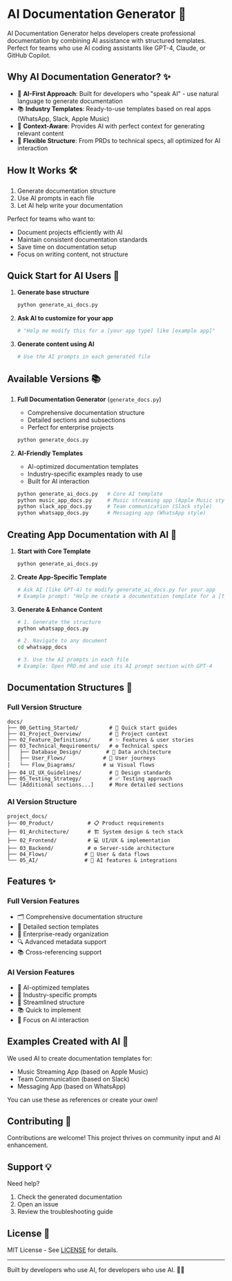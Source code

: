 # AI Documentation Generator 🤖

AI Documentation Generator helps developers create professional documentation by combining AI assistance with structured templates.
Perfect for teams who use AI coding assistants like GPT-4, Claude, or GitHub Copilot.

## Why AI Documentation Generator? ✨

- 🧠 **AI-First Approach**: Built for developers who "speak AI" - use natural language to generate documentation
- 📚 **Industry Templates**: Ready-to-use templates based on real apps (WhatsApp, Slack, Apple Music)
- 🎯 **Context-Aware**: Provides AI with perfect context for generating relevant content
- 🔄 **Flexible Structure**: From PRDs to technical specs, all optimized for AI interaction

## How It Works 🛠️

1. Generate documentation structure
2. Use AI prompts in each file
3. Let AI help write your documentation

Perfect for teams who want to:
- Document projects efficiently with AI
- Maintain consistent documentation standards
- Save time on documentation setup
- Focus on writing content, not structure

## Quick Start for AI Users 🚀

1. **Generate base structure**
   ```bash
   python generate_ai_docs.py
   ```

2. **Ask AI to customize for your app**
   ```bash
   # "Help me modify this for a [your app type] like [example app]"
   ```

3. **Generate content using AI**
   ```bash
   # Use the AI prompts in each generated file
   ```

## Available Versions 📚

1. **Full Documentation Generator** (`generate_docs.py`)
   - Comprehensive documentation structure
   - Detailed sections and subsections
   - Perfect for enterprise projects
   ```bash
   python generate_docs.py
   ```

2. **AI-Friendly Templates**
   - AI-optimized documentation templates
   - Industry-specific examples ready to use
   - Built for AI interaction
   ```bash
   python generate_ai_docs.py   # Core AI template
   python music_app_docs.py     # Music streaming app (Apple Music style)
   python slack_app_docs.py     # Team communication (Slack style)
   python whatsapp_docs.py      # Messaging app (WhatsApp style)
   ```

## Creating App Documentation with AI 🎯

1. **Start with Core Template**
   ```bash
   python generate_ai_docs.py
   ```

2. **Create App-Specific Template**
   ```bash
   # Ask AI (like GPT-4) to modify generate_ai_docs.py for your app
   # Example prompt: "Help me create a documentation template for a [type] app like [example]"
   ```

3. **Generate & Enhance Content**
   ```bash
   # 1. Generate the structure
   python whatsapp_docs.py

   # 2. Navigate to any document
   cd whatsapp_docs

   # 3. Use the AI prompts in each file
   # Example: Open PRD.md and use its AI prompt section with GPT-4
   ```

## Documentation Structures 📁

### Full Version Structure
```text
docs/
├── 00_Getting_Started/          # 🚀 Quick start guides
├── 01_Project_Overview/         # 📌 Project context
├── 02_Feature_Definitions/      # ✨ Features & user stories
├── 03_Technical_Requirements/   # ⚙️ Technical specs
│   ├── Database_Design/        # 💾 Data architecture
│   ├── User_Flows/            # 🔄 User journeys
│   └── Flow_Diagrams/         # 📊 Visual flows
├── 04_UI_UX_Guidelines/         # 🎨 Design standards
├── 05_Testing_Strategy/         # ✅ Testing approach
└── [Additional sections...]     # More detailed sections
```

### AI Version Structure
```text
project_docs/
├── 00_Product/           # 📋 Product requirements
├── 01_Architecture/      # 🏗️ System design & tech stack
├── 02_Frontend/          # 💻 UI/UX & implementation
├── 03_Backend/           # ⚙️ Server-side architecture
├── 04_Flows/            # 🔄 User & data flows
└── 05_AI/               # 🤖 AI features & integrations
```

## Features ✨

### Full Version Features
- 🗂️ Comprehensive documentation structure
- 📝 Detailed section templates
- 🎯 Enterprise-ready organization
- 🔍 Advanced metadata support
- 📚 Cross-referencing support

### AI Version Features
- 🎯 AI-optimized templates
- 📝 Industry-specific prompts
- 🔄 Streamlined structure
- 📚 Quick to implement
- 🤖 Focus on AI interaction

## Examples Created with AI 🎯

We used AI to create documentation templates for:
- Music Streaming App (based on Apple Music)
- Team Communication (based on Slack)
- Messaging App (based on WhatsApp)

You can use these as references or create your own!

## Contributing 🌟

Contributions are welcome! This project thrives on community input and AI enhancement.

## Support 💡

Need help?
1. Check the generated documentation
2. Open an issue
3. Review the troubleshooting guide

## License 📄

MIT License - See [LICENSE](LICENSE) for details.

---

Built by developers who use AI, for developers who use AI. 🤖✨
